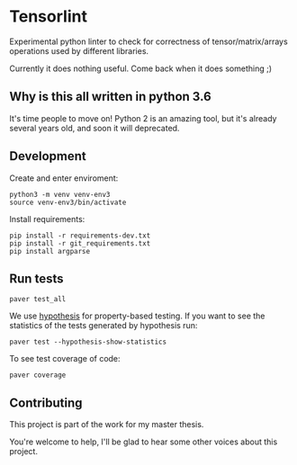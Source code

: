 Tensorlint
==========

Experimental python linter to check for correctness of tensor/matrix/arrays operations
used by different libraries.

Currently it does nothing useful. Come back when it does something ;)

Why is this all written in python 3.6
-------------------------------------

It's time people to move on! Python 2 is an amazing tool, but it's already several years
old, and soon it will deprecated.

Development
-----------

Create and enter enviroment:

    python3 -m venv venv-env3
    source venv-env3/bin/activate

Install requirements:

    pip install -r requirements-dev.txt
    pip install -r git_requirements.txt
    pip install argparse

Run tests
---------

    paver test_all

We use [hypothesis](hypothesis) for property-based testing. If you want to see the
statistics of the tests generated by hypothesis run:

    paver test --hypothesis-show-statistics

[hypothesis]: https://github.com/HypothesisWorks/hypothesis/

To see test coverage of code:

    paver coverage

Contributing
------------

This project is part of the work for my master thesis.

You're welcome to help, I'll be glad to hear some other voices about this project.
